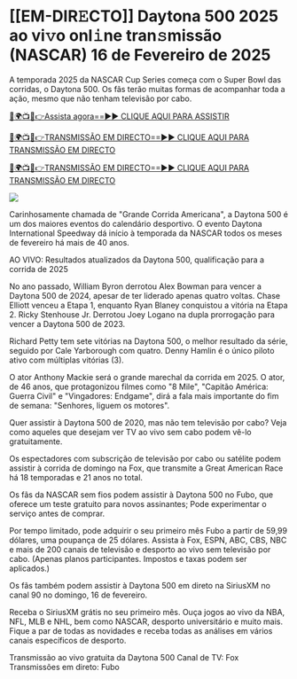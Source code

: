 # [[EM-DIR𝙴CTO]] Daytona 500 2025 ao vi𝚟o onl𝚒ne tran𝚜missão (NASCAR) 16 de Fevereiro de 2025 #

A temporada 2025 da NASCAR Cup Series começa com o Super Bowl das corridas, o Daytona 500. Os fãs terão muitas formas de acompanhar toda a ação, mesmo que não tenham televisão por cabo.

[🔴🌍📺📱👉Assista agora==►► CLIQUE AQUI PARA ASSISTIR](https://t.co/BZ3uwsHPH6)

[🔴🌍📺📱👉TRANSMISSÃO EM DIRECTO==►► CLIQUE AQUI PARA TRANSMISSÃO EM DIRECTO](https://t.co/BZ3uwsHPH6)

[🔴🌍📺📱👉TRANSMISSÃO EM DIRECTO==►► CLIQUE AQUI PARA TRANSMISSÃO EM DIRECTO](https://t.co/BZ3uwsHPH6)

<a href="https://t.co/BZ3uwsHPH6" rel="nofollow" data-target="animated-image.originalLink"><img src="https://camo.githubusercontent.com/1be82823e85778f8a57db5ea2a2e46822e8721e5be32dc31a466a7df3bb16d49/68747470733a2f2f636c6173736963616c7363686f6f6c6f6662616c6c65746c692e636f6d2f6e686b2f72676273727465672e676966" data-canonical-src="https://classicalschoolofballetli.com/nhk/rgbsrteg.gif" style="max-width: 100%; display: inline-block;" data-target="animated-image.originalImage"></a>

Carinhosamente chamada de "Grande Corrida Americana", a Daytona 500 é um dos maiores eventos do calendário desportivo. O evento Daytona International Speedway dá início à temporada da NASCAR todos os meses de fevereiro há mais de 40 anos.

AO VIVO: Resultados atualizados da Daytona 500, qualificação para a corrida de 2025

No ano passado, William Byron derrotou Alex Bowman para vencer a Daytona 500 de 2024, apesar de ter liderado apenas quatro voltas. Chase Elliott venceu a Etapa 1, enquanto Ryan Blaney conquistou a vitória na Etapa 2. Ricky Stenhouse Jr. Derrotou Joey Logano na dupla prorrogação para vencer a Daytona 500 de 2023.

Richard Petty tem sete vitórias na Daytona 500, o melhor resultado da série, seguido por Cale Yarborough com quatro. Denny Hamlin é o único piloto ativo com múltiplas vitórias (3).

O ator Anthony Mackie será o grande marechal da corrida em 2025. O ator, de 46 anos, que protagonizou filmes como "8 Mile", "Capitão América: Guerra Civil" e "Vingadores: Endgame", dirá a fala mais importante do fim de semana: "Senhores, liguem os motores".

Quer assistir à Daytona 500 de 2020, mas não tem televisão por cabo? Veja como aqueles que desejam ver TV ao vivo sem cabo podem vê-lo gratuitamente.

Os espectadores com subscrição de televisão por cabo ou satélite podem assistir à corrida de domingo na Fox, que transmite a Great American Race há 18 temporadas e 21 anos no total.

Os fãs da NASCAR sem fios podem assistir à Daytona 500 no Fubo, que oferece um teste gratuito para novos assinantes; Pode experimentar o serviço antes de comprar.

Por tempo limitado, pode adquirir o seu primeiro mês Fubo a partir de 59,99 dólares, uma poupança de 25 dólares. Assista à Fox, ESPN, ABC, CBS, NBC e mais de 200 canais de televisão e desporto ao vivo sem televisão por cabo. (Apenas planos participantes. Impostos e taxas podem ser aplicados.)

Os fãs também podem assistir à Daytona 500 em direto na SiriusXM no canal 90 no domingo, 16 de fevereiro.

Receba o SiriusXM grátis no seu primeiro mês. Ouça jogos ao vivo da NBA, NFL, MLB e NHL, bem como NASCAR, desporto universitário e muito mais. Fique a par de todas as novidades e receba todas as análises em vários canais específicos de desporto.

Transmissão ao vivo gratuita da Daytona 500
Canal de TV: Fox
Transmissões em direto: Fubo

